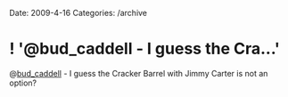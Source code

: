 Date: 2009-4-16
Categories: /archive

# ! '@bud_caddell - I guess the Cra...'

@<a href="http://twitter.com/bud_caddell">bud_caddell</a> - I guess the Cracker Barrel with Jimmy Carter is not an option?
